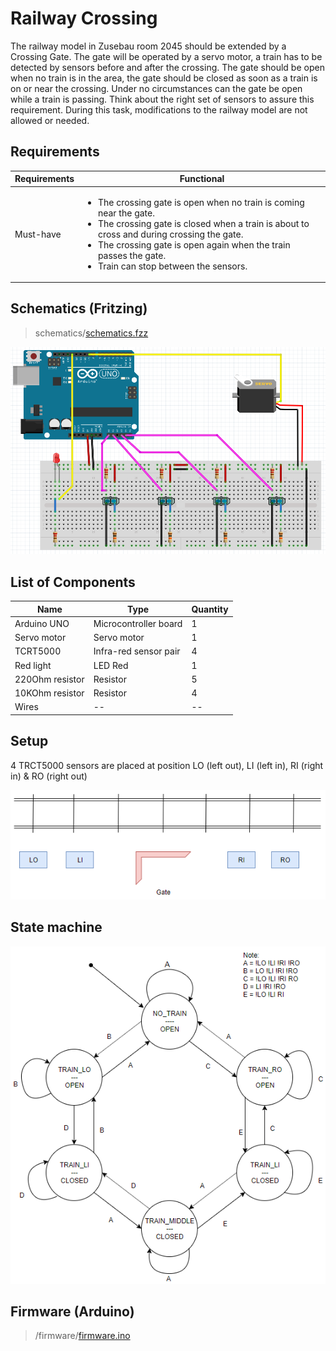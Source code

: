# Railway Crossing

The railway model in Zusebau room 2045 should be extended by a Crossing Gate. The gate will be operated by a servo motor, a train has to be detected by sensors before and after the crossing. The gate should be open when no train is in the area, the gate should be closed as soon as a train is on or near the crossing. Under no circumstances can the gate be open while a train is passing. Think about the right set of sensors to assure this requirement. During this task, modifications to the railway model are not allowed or needed.

## Requirements
Requirements | Functional
------------ | ----------
Must-have | <ul><li>The crossing gate is open when no train is coming near the gate.</li><li>The crossing gate is closed when a train is about to cross and during crossing the gate.</li><li>The crossing gate is open again when the train passes the gate.</li><li>Train can stop between the sensors.</li></ul>

## Schematics (Fritzing)

> schematics/[schematics.fzz](https://github.com/TuanANg/railway-crossing/blob/master/Railway_Crossing.fzz)

![Railway Crossing Schematics](media/schematics.png)

## List of Components

Name | Type | Quantity
---- | ---- | --------
Arduino UNO | Microcontroller board | 1
Servo motor | Servo motor | 1
TCRT5000 | Infra-red sensor pair | 4
Red light | LED Red | 1
220Ohm resistor | Resistor | 5
10KOhm resistor | Resistor | 4
Wires | -- | --

## Setup
4 TRCT5000 sensors are placed at position LO (left out), LI (left in), RI (right in) & RO (right out) <br/>

![Railway Crossing Setup](media/setup.png)

## State machine

![Railway Crossing Behavior](media/state-machine.png)

## Firmware (Arduino)

> /firmware/[firmware.ino](https://github.com/TuanANg/railway-crossing/blob/master/firmWare/firmWare.ino)
